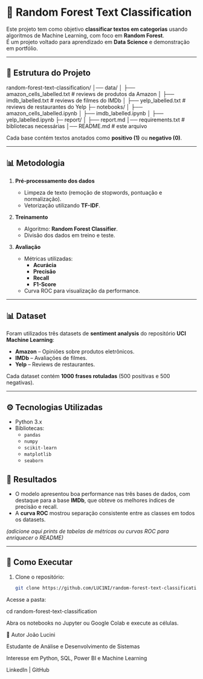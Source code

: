# 📝 Random Forest Text Classification

Este projeto tem como objetivo **classificar textos em categorias** usando algoritmos de Machine Learning, com foco em **Random Forest**.  
É um projeto voltado para aprendizado em **Data Science** e demonstração em portfólio.

---

## 📂 Estrutura do Projeto

random-forest-text-classification/
│── data/
│ ├── amazon_cells_labelled.txt # reviews de produtos da Amazon
│ ├── imdb_labelled.txt # reviews de filmes do IMDb
│ ├── yelp_labelled.txt # reviews de restaurantes do Yelp
├─ notebooks/
│ ├── amazon_cells_labelled.ipynb
│ ├── imdb_labelled.ipynb
│ ├── yelp_labelled.ipynb
├─ report/
│ ├── report.md
│── requirements.txt # bibliotecas necessárias
│── README.md # este arquivo


Cada base contém textos anotados como **positivo (1)** ou **negativo (0)**.  

---

## 📊 Metodologia  

1. **Pré-processamento dos dados**  
   - Limpeza de texto (remoção de stopwords, pontuação e normalização).  
   - Vetorização utilizando **TF-IDF**.  

2. **Treinamento**  
   - Algoritmo: **Random Forest Classifier**.  
   - Divisão dos dados em treino e teste.  

3. **Avaliação**  
   - Métricas utilizadas:  
     - **Acurácia**  
     - **Precisão**  
     - **Recall**  
     - **F1-Score**  
   - Curva ROC para visualização da performance.  

---

## 📊 Dataset
Foram utilizados três datasets de **sentiment analysis** do repositório **UCI Machine Learning**:  
- **Amazon** – Opiniões sobre produtos eletrônicos.  
- **IMDb** – Avaliações de filmes.  
- **Yelp** – Reviews de restaurantes.  

Cada dataset contém **1000 frases rotuladas** (500 positivas e 500 negativas).

---

## ⚙️ Tecnologias Utilizadas
- Python 3.x
- Bibliotecas:
  - `pandas`
  - `numpy`
  - `scikit-learn`
  - `matplotlib`
  - `seaborn`


## 🚀 Resultados  

- O modelo apresentou boa performance nas três bases de dados, com destaque para a base **IMDb**, que obteve os melhores índices de precisão e recall.  
- A **curva ROC** mostrou separação consistente entre as classes em todos os datasets.  

*(adicione aqui prints de tabelas de métricas ou curvas ROC para enriquecer o README)*  

---


## 📌 Como Executar  

1. Clone o repositório:  
   ```bash
   git clone https://github.com/LUC1NI/random-forest-text-classification.git
   
Acesse a pasta:

cd random-forest-text-classification

Abra os notebooks no Jupyter ou Google Colab e execute as células.

👤 Autor
João Lucini

Estudante de Análise e Desenvolvimento de Sistemas

Interesse em Python, SQL, Power BI e Machine Learning

LinkedIn | GitHub
